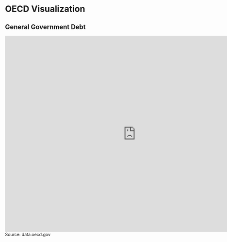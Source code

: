 # OECD Visualization

## General Government Debt
<iframe src="https://data.oecd.org/chart/5FJg" width="860" height="645" style="border: 0" mozallowfullscreen="true" webkitallowfullscreen="true" allowfullscreen="true"><a href="https://data.oecd.org/chart/5FJg" target="_blank">OECD Chart: General government debt, Total, % of GDP, Annual, 2015</a></iframe>
Source: data.oecd.gov
